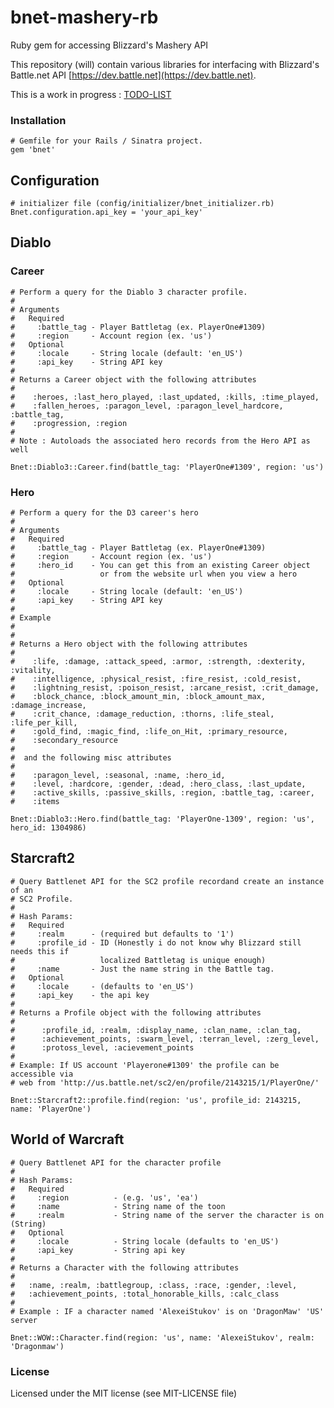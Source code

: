 bnet-mashery-rb
===============

Ruby gem for accessing Blizzard's Mashery API

This repository (will) contain various libraries for interfacing with Blizzard's Battle.net API [https://dev.battle.net](https://dev.battle.net).

This is a work in progress : [TODO-LIST](https://github.com/keikun17/bnet-mashery-rb/blob/master/TODO.md)

### Installation

    # Gemfile for your Rails / Sinatra project.
    gem 'bnet'

## Configuration

    # initializer file (config/initializer/bnet_initializer.rb)
    Bnet.configuration.api_key = 'your_api_key'

## Diablo

### Career

    # Perform a query for the Diablo 3 character profile.
    #
    # Arguments
    #   Required
    #     :battle_tag - Player Battletag (ex. PlayerOne#1309)
    #     :region     - Account region (ex. 'us')
    #   Optional
    #     :locale     - String locale (default: 'en_US')
    #     :api_key    - String API key
    #
    # Returns a Career object with the following attributes
    #
    #    :heroes, :last_hero_played, :last_updated, :kills, :time_played,
    #    :fallen_heroes, :paragon_level, :paragon_level_hardcore, :battle_tag,
    #    :progression, :region
    #
    # Note : Autoloads the associated hero records from the Hero API as well

    Bnet::Diablo3::Career.find(battle_tag: 'PlayerOne#1309', region: 'us')

### Hero

    # Perform a query for the D3 career's hero
    #
    # Arguments
    #   Required
    #     :battle_tag - Player Battletag (ex. PlayerOne#1309)
    #     :region     - Account region (ex. 'us')
    #     :hero_id    - You can get this from an existing Career object
    #                   or from the website url when you view a hero
    #   Optional
    #     :locale     - String locale (default: 'en_US')
    #     :api_key    - String API key
    #
    # Example
    #
    #
    # Returns a Hero object with the following attributes
    #
    #    :life, :damage, :attack_speed, :armor, :strength, :dexterity, :vitality,
    #    :intelligence, :physical_resist, :fire_resist, :cold_resist,
    #    :lightning_resist, :poison_resist, :arcane_resist, :crit_damage,
    #    :block_chance, :block_amount_min, :block_amount_max, :damage_increase,
    #    :crit_chance, :damage_reduction, :thorns, :life_steal, :life_per_kill,
    #    :gold_find, :magic_find, :life_on_Hit, :primary_resource,
    #    :secondary_resource
    #
    #  and the following misc attributes
    #
    #    :paragon_level, :seasonal, :name, :hero_id,
    #    :level, :hardcore, :gender, :dead, :hero_class, :last_update,
    #    :active_skills, :passive_skills, :region, :battle_tag, :career,
    #    :items

    Bnet::Diablo3::Hero.find(battle_tag: 'PlayerOne-1309', region: 'us', hero_id: 1304986)

## Starcraft2

    # Query Battlenet API for the SC2 profile recordand create an instance of an
    # SC2 Profile.
    #
    # Hash Params:
    #   Required
    #     :realm      - (required but defaults to '1')
    #     :profile_id - ID (Honestly i do not know why Blizzard still needs this if
    #                   localized Battletag is unique enough)
    #     :name       - Just the name string in the Battle tag.
    #   Optional
    #     :locale     - (defaults to 'en_US')
    #     :api_key    - the api key
    #
    # Returns a Profile object with the following attributes
    #
    #      :profile_id, :realm, :display_name, :clan_name, :clan_tag,
    #      :achievement_points, :swarm_level, :terran_level, :zerg_level,
    #      :protoss_level, :acievement_points
    #
    # Example: If US account 'Playerone#1309' the profile can be accessible via
    # web from 'http://us.battle.net/sc2/en/profile/2143215/1/PlayerOne/'

    Bnet::Starcraft2::profile.find(region: 'us', profile_id: 2143215, name: 'PlayerOne')

## World of Warcraft

    # Query Battlenet API for the character profile
    #
    # Hash Params:
    #   Required
    #     :region          - (e.g. 'us', 'ea')
    #     :name            - String name of the toon
    #     :realm           - String name of the server the character is on (String)
    #   Optional
    #     :locale          - String locale (defaults to 'en_US')
    #     :api_key         - String api key
    #
    # Returns a Character with the following attributes
    #
    #   :name, :realm, :battlegroup, :class, :race, :gender, :level,
    #   :achievement_points, :total_honorable_kills, :calc_class
    #
    # Example : IF a character named 'AlexeiStukov' is on 'DragonMaw' 'US' server

    Bnet::WOW::Character.find(region: 'us', name: 'AlexeiStukov', realm: 'Dragonmaw')

### License


Licensed under the MIT license (see MIT-LICENSE file)
